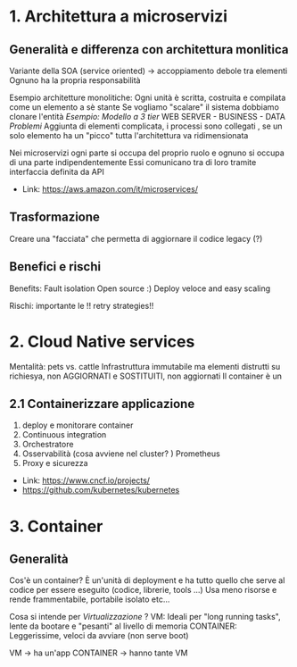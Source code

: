 # 1. Architettura a microservizi

## Generalità e differenza con architettura monlitica
Variante della SOA (service oriented) -> accoppiamento debole tra elementi
Ognuno ha la propria responsabilità

Esempio architetture monolitiche:
Ogni unità è scritta, costruita e compilata come un elemento a sè stante
Se vogliamo "scalare" il sistema dobbiamo clonare l'entità
*Esempio: Modello a 3 tier*
WEB SERVER - BUSINESS - DATA 
*Problemi*
Aggiunta di elementi complicata, i processi sono collegati , se un solo elemento ha un "picco" tutta l'architettura va ridimensionata


Nei microservizi ogni parte si occupa del proprio ruolo e ognuno si occupa di una parte indipendentemente
Essi comunicano tra di loro tramite interfaccia definita da API

 - Link: https://aws.amazon.com/it/microservices/ 

## Trasformazione 
Creare una "facciata" che permetta di aggiornare il codice legacy (?)

## Benefici e rischi
Benefits:
Fault isolation
Open source :)
Deploy veloce and easy scaling

Rischi: 
importante le !! retry strategies!!

# 2. Cloud Native services
Mentalità: pets vs. cattle 
Infrastruttura immutabile ma elementi distrutti su richiesya, non AGGIORNATI e SOSTITUITI, non aggiornati
Il container è un 

## 2.1 Containerizzare applicazione
1. deploy e monitorare container
2. Continuous integration
3. Orchestratore 
4. Osservabilità (cosa avviene nel cluster? ) Prometheus
5. Proxy e sicurezza

- Link: https://www.cncf.io/projects/
- https://github.com/kubernetes/kubernetes

# 3. Container
## Generalità
Cos'è un container? È un'unità di deployment e ha tutto quello che serve al codice per essere eseguito (codice, librerie, tools ...)
Usa meno risorse e rende frammentabile, portabile isolato etc...

Cosa si intende per *Virtualizzazione* ?
VM: Ideali per "long running tasks", lente da bootare e "pesanti" al livello di memoria
CONTAINER: Leggerissime, veloci da avviare (non serve boot)

VM -> ha un'app
CONTAINER -> hanno tante VM
